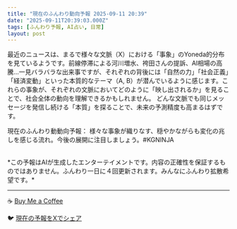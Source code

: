 ```yaml
---
title: "現在のふんわり動向予報 2025-09-11 20:39"
date: "2025-09-11T20:39:03.000Z"
tags: [ふんわり予報, AI占い, 日常]
layout: post
---
```


最近のニュースは、まるで様々な文脈（X）における「事象」のYoneda的分布を見ているようです。前線停滞による河川増水、袴田さんの提訴、AI相場の高騰…一見バラバラな出来事ですが、それぞれの背後には「自然の力」「社会正義」「経済変動」といった本質的なテーマ（A, B）が潜んでいるように感じます。これらの事象が、それぞれの文脈においてどのように「映し出されるか」を見ることで、社会全体の動向を理解できるかもしれません。  どんな文脈でも同じメッセージを発信し続ける「本質」を探ることで、未来の予測精度も高まるはずです。


現在のふんわり動動向予報：
様々な事象が織りなす、穏やかながらも変化の兆しを感じる流れ。今後の展開に注目しましょう。#KGNINJA

<br>
*この予報はAIが生成したエンターテイメントです。内容の正確性を保証するものではありません。ふんわり一日に４回更新されます。みんなにふんわり拡散希望です。*

---
☕️ [Buy Me a Coffee](https://www.buymeacoffee.com/kgninja)

🐦 [現在の予報をXでシェア](https://twitter.com/intent/tweet?text=%E7%8F%BE%E5%9C%A8%E3%81%AE%E3%81%B5%E3%82%93%E3%82%8F%E3%82%8A%E4%BA%88%E5%A0%B1%3A%20%E3%80%8C%E6%9C%80%E8%BF%91%E3%81%AE%E3%83%8B%E3%83%A5%E3%83%BC%E3%82%B9%E3%81%AF%E3%80%81%E3%81%BE%E3%82%8B%E3%81%A7%E6%A7%98%E3%80%85%E3%81%AA%E6%96%87%E8%84%88%EF%BC%88X%EF%BC%89%E3%81%AB%E3%81%8A%E3%81%91%E3%82%8B%E3%80%8C%E4%BA%8B%E8%B1%A1%E3%80%8D%E3%81%AEYoneda%E7%9A%84%E5%88%86%E5%B8%83%E3%82%92%E8%A6%8B%E3%81%A6%E3%81%84%E3%82%8B%E3%82%88%E3%81%86%E3%81%A7%E3%81%99%E3%80%82%E3%80%8D%23KGNINJA%20%E7%B6%9A%E3%81%8D%E3%81%AF%E3%83%96%E3%83%AD%E3%82%B0%E3%81%A7%EF%BC%81%F0%9F%91%87&url=https%3A%2F%2Fkg-ninja.github.io%2FFunwariyoso%2F)
